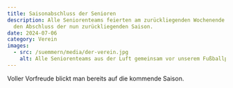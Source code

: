 ```yaml
---
title: Saisonabschluss der Senioren
description: Alle Seniorenteams feierten am zurückliegenden Wochenende gemeinsam
  den Abschluss der nun zurückliegenden Saison.
date: 2024-07-06
category: Verein
images:
  - src: /suemmern/media/der-verein.jpg
    alt: Alle Seniorenteams aus der Luft gemeinsam vor unserem Fußballplatz
---
```

Voller Vorfreude blickt man bereits auf die kommende Saison.